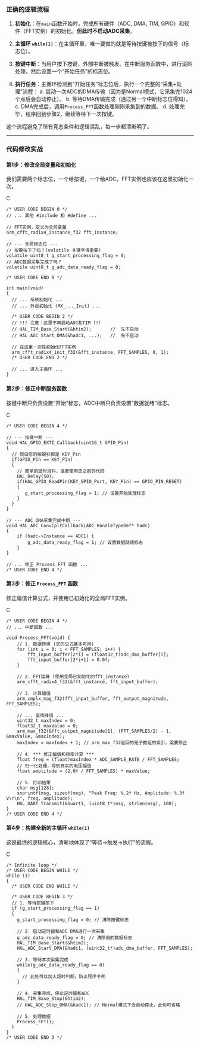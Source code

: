 ### 正确的逻辑流程

1. **初始化**：在`main`函数开始时，完成所有硬件（ADC, DMA, TIM, GPIO）和软件（FFT实例）的初始化。**但此时不启动ADC采集**。
    
2. **主循环 `while(1)`**：在主循环里，唯一要做的就是等待按键被按下的信号（标志位）。
    
3. **按键中断**：当用户按下按键，外部中断被触发。在中断服务函数中，进行消抖处理，然后设置一个“开始任务”的标志位。
    
4. **执行任务**：主循环检测到“开始任务”标志位后，执行一个完整的“采集+处理”流程： a. 启动一次ADC的DMA传输（因为是Normal模式，它采集完1024个点后会自动停止）。 b. 等待DMA传输完成（通过另一个中断标志位得知）。 c. DMA完成后，调用`Process_FFT`函数处理刚刚采集到的数据。 d. 处理完毕，程序回到步骤2，继续等待下一次按键。
    

这个流程避免了所有竞态条件和逻辑混乱，每一步都清晰明了。

---

### 代码修改实战

#### 第1步：修改全局变量和初始化

我们需要两个标志位，一个给按键，一个给ADC。FFT实例也应该在这里初始化一次。

C

```
/* USER CODE BEGIN 0 */
// ... 其他 #include 和 #define ...

// FFT实例，定义为全局变量
arm_cfft_radix4_instance_f32 fft_instance;

// --- 全局标志位 ---
// 按键按下了吗？(volatile 关键字很重要)
volatile uint8_t g_start_processing_flag = 0; 
// ADC数据采集完成了吗？
volatile uint8_t g_adc_data_ready_flag = 0;

/* USER CODE END 0 */

int main(void)
{
  // ... 系统初始化 ...
  // ... 外设初始化 (MX_..._Init) ...

  /* USER CODE BEGIN 2 */
  // !!! 注意：这里不再启动ADC和TIM !!!
  // HAL_TIM_Base_Start(&htim2);       //  先不启动
  // HAL_ADC_Start_DMA(&hadc1, ...);   //  先不启动

  // 在这里一次性初始化FFT实例
  arm_cfft_radix4_init_f32(&fft_instance, FFT_SAMPLES, 0, 1);
  /* USER CODE END 2 */
  
  // ... 进入主循环 ...
}
```

#### 第2步：修正中断服务函数

按键中断只负责设置“开始”标志，ADC中断只负责设置“数据就绪”标志。

C

```
/* USER CODE BEGIN 4 */

// --- 按键中断 ---
void HAL_GPIO_EXTI_Callback(uint16_t GPIO_Pin)
{
  // 假设您的按键引脚是 KEY_Pin
  if(GPIO_Pin == KEY_Pin) 
  {
    // 简单的延时消抖，或者使用您之前的代码
    HAL_Delay(50); 
    if(HAL_GPIO_ReadPin(KEY_GPIO_Port, KEY_Pin) == GPIO_PIN_RESET)
    {
       g_start_processing_flag = 1; // 设置开始处理标志
    }
  }
}

// --- ADC DMA采集完成中断 ---
void HAL_ADC_ConvCpltCallback(ADC_HandleTypeDef* hadc) 
{
    if (hadc->Instance == ADC1) {
        g_adc_data_ready_flag = 1; // 设置数据就绪标志
    }
}

// ... 修正 Process_FFT 函数 ...
/* USER CODE END 4 */
```

#### 第3步：修正 `Process_FFT` 函数

修正幅值计算公式，并使用已初始化的全局FFT实例。

C

```
/* USER CODE BEGIN 4 */
// ... 中断函数 ...

void Process_FFT(void) {
    // 1. 数据转换 (您的公式基本可用)
    for (int i = 0; i < FFT_SAMPLES; i++) {
        fft_input_buffer[2*i] = (float32_t)adc_dma_buffer[i];
        fft_input_buffer[2*i+1] = 0.0f;
    }

    // 2. FFT运算 (使用全局已初始化的fft_instance)
    arm_cfft_radix4_f32(&fft_instance, fft_input_buffer);

    // 3. 计算幅值
    arm_cmplx_mag_f32(fft_input_buffer, fft_output_magnitude, FFT_SAMPLES);

    // ... 查找峰值 ...
    uint32_t maxIndex = 0;
    float32_t maxValue = 0;
    arm_max_f32(&fft_output_magnitude[1], (FFT_SAMPLES/2) - 1, &maxValue, &maxIndex);
    maxIndex = maxIndex + 1; // arm_max_f32返回的是子数组的索引，需要修正

    // 4. *** 修正幅值和频率计算 ***
    float freq = (float)maxIndex * ADC_SAMPLE_RATE / FFT_SAMPLES;
    // 归一化处理，得到真实的电压幅值
    float amplitude = (2.0f / FFT_SAMPLES) * maxValue; 

    // 5. 打印结果
    char msg[128];
    snprintf(msg, sizeof(msg), "Peak Freq: %.2f Hz, Amplitude: %.3f V\r\n", freq, amplitude);
    HAL_UART_Transmit(&huart1, (uint8_t*)msg, strlen(msg), 100);
}
/* USER CODE END 4 */
```

#### 第4步：构建全新的主循环 `while(1)`

这是最终的逻辑核心，清晰地体现了“等待->触发->执行”的流程。

C

```
/* Infinite loop */
/* USER CODE BEGIN WHILE */
while (1)
{
  /* USER CODE END WHILE */

  /* USER CODE BEGIN 3 */
  // 1. 等待按键按下
  if (g_start_processing_flag == 1)
  {
    g_start_processing_flag = 0; // 清除按键标志

    // 2. 启动定时器和ADC DMA进行一次采集
    g_adc_data_ready_flag = 0; // 清除旧的数据标志
    HAL_TIM_Base_Start(&htim2);
    HAL_ADC_Start_DMA(&hadc1, (uint32_t*)adc_dma_buffer, FFT_SAMPLES);

    // 3. 等待本次采集完成
    while(g_adc_data_ready_flag == 0)
    {
      // 此处可以加入超时判断，防止程序卡死
    }
    
    // 4. 采集完成，停止定时器和ADC
    HAL_TIM_Base_Stop(&htim2);
    // HAL_ADC_Stop_DMA(&hadc1); // Normal模式下会自动停止，此句可省略

    // 5. 处理数据
    Process_FFT();
  }
}
/* USER CODE END 3 */
```